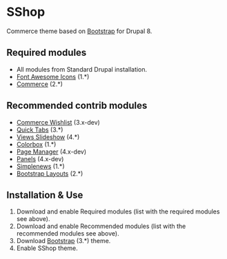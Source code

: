 # SShop

Commerce theme based on [Bootstrap](https://www.drupal.org/project/bootstrap) for Drupal 8.

## Required modules
- All modules from Standard Drupal installation.
- [Font Awesome Icons](https://www.drupal.org/project/fontawesome) (1.*)
- [Commerce](https://www.drupal.org/project/commerce) (2.*)

## Recommended contrib modules
- [Commerce Wishlist](https://www.drupal.org/project/commerce_wishlist) (3.x-dev)
- [Quick Tabs](https://www.drupal.org/project/quicktabs) (3.*)
- [Views Slideshow](https://www.drupal.org/project/views_slideshow) (4.*)
- [Colorbox](https://www.drupal.org/project/colorbox) (1.*)
- [Page Manager](https://www.drupal.org/project/page_manager) (4.x-dev)
- [Panels](https://www.drupal.org/project/panels) (4.x-dev)
- [Simplenews](https://www.drupal.org/project/simplenews) (1.*)
- [Bootstrap Layouts](https://www.drupal.org/project/bootstrap_layouts) (2.*)

## Installation & Use
1. Download and enable Required modules (list with the required modules see above).
2. Download and enable Recommended modules (list with the recommended modules see above).
3. Download [Bootstrap](https://www.drupal.org/project/bootstrap) (3.*) theme.
4. Enable SShop theme.
